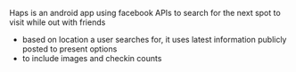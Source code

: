 Haps is an android app using facebook APIs to search for the next spot to visit while out with friends
- based on location a user searches for, it uses latest information publicly posted to present options
- to include images and checkin counts
